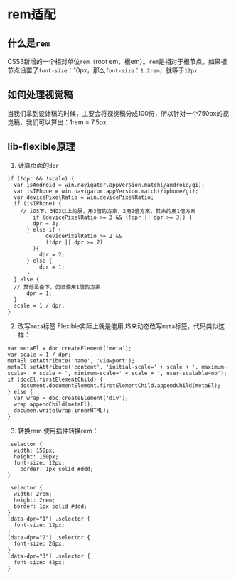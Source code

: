 # rem适配

## 什么是`rem`
CSS3新增的一个相对单位`rem`（root em，根em）。`rem`是相对于根节点。如果根节点设置了`font-size`：10px，那么`font-size`：`1.2rem`，就等于`12px`

## 如何处理视觉稿
当我们拿到设计稿的时候，主要会将视觉稿分成100份，所以针对一个750px的视觉稿，我们可以算出：1rem = 7.5px

## lib-flexible原理
1. 计算页面的`dpr`
```
if (!dpr && !scale) {
  var isAndroid = win.navigator.appVersion.match(/android/gi);
  var isIPhone = win.navigator.appVersion.match(/iphone/gi);
  var devicePixelRatio = win.devicePixelRatio;
  if (isIPhone) {
	// iOS下，3和3以上的屏，用3倍的方案，2用2倍方案，其余的用1倍方案
  		if (devicePixelRatio >= 3 && (!dpr || dpr >= 3)) {                
      	dpr = 3;
      } else if (
			devicePixelRatio >= 2 &&
			(!dpr || dpr >= 2)
		){
          dpr = 2;
      } else {
          dpr = 1;
      }
  } else {
  // 其他设备下，仍旧使用1倍的方案
      dpr = 1;
  }
  scale = 1 / dpr;
}
```

2. 改写`meta`标签
Flexible实际上就是能用JS来动态改写`meta`标签，代码类似这样：
```
var metaEl = doc.createElement('meta');
var scale = 1 / dpr;
metaEl.setAttribute('name', 'viewport');
metaEl.setAttribute('content', 'initial-scale=' + scale + ', maximum-scale=' + scale + ', minimum-scale=' + scale + ', user-scalable=no');
if (docEl.firstElementChild) {
    document.documentElement.firstElementChild.appendChild(metaEl);
} else {
  var wrap = doc.createElement('div');
  wrap.appendChild(metaEl);
  documen.write(wrap.innerHTML);
}
```

3. 转换rem
使用插件转换rem：
```
.selector {
  width: 150px;
  height: 150px; 
  font-size: 12px; 
	border: 1px solid #ddd; 
}
```

```
.selector {
  width: 2rem;
  height: 2rem;
  border: 1px solid #ddd;
}
[data-dpr="1"] .selector {
  font-size: 12px;
}
[data-dpr="2"] .selector {
  font-size: 28px;
}
[data-dpr="3"] .selector {
  font-size: 42px;
}
```